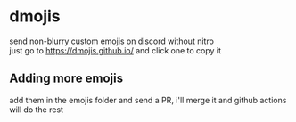 # dmojis
send non-blurry custom emojis on discord without nitro  
just go to https://dmojis.github.io/ and click one to copy it

## Adding more emojis
add them in the emojis folder and send a PR, i'll merge it and github actions will do the rest
